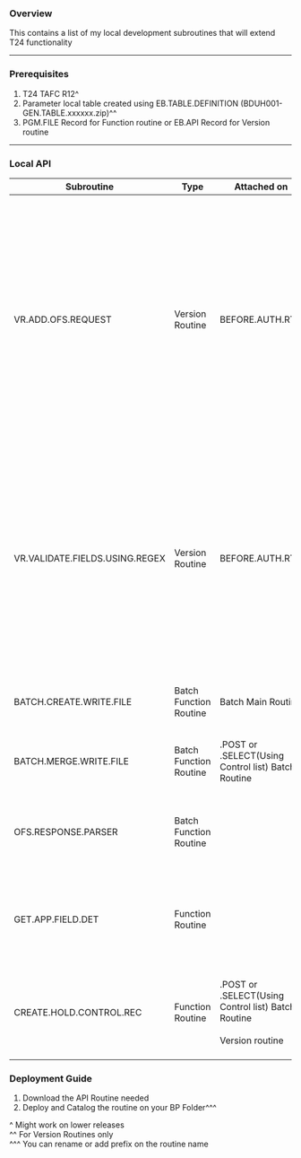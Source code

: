 ### Overview
This contains a list of my local development subroutines that will extend T24 functionality

***

### Prerequisites
1. T24 TAFC R12^
1. Parameter local table created using EB.TABLE.DEFINITION (BDUH001-GEN.TABLE.xxxxxx.zip)^^
1. PGM.FILE Record for Function routine or EB.API Record for Version routine
***
### Local API

| Subroutine             | Type            | Attached on     | Description   | Input Param | Output Param | Prerequisite |
|------------------------|-----------------|-----------------|---------------|------------------|------------------|------------------|
| VR.ADD.OFS.REQUEST                  | Version Routine | BEFORE.AUTH.RTN | Add Additional OFS Request at Version Level | **This will be placed on EB.XXX.GEN.PARAM Application/Table** <br /> <br /> **ID Format** = AOR-<Version Name\>(E.g AOR-TELLER,CASH.DEPOSIT) <br /><br />**OFS Build Record ID** = Any valid application field which this routine attached, Leave as blank to generate automatic ID. <br /><br /> **OFS Build Record Version** = OFS Version  <br /><br /> **OFS Build Record Function** = OFS Function  <br /><br /> **OFS Build Record Type** = OFS type  <br /><br /> **OFS Build Record LR Type** = ADD to process after validate or INSERT to process first <br /> <br /> Kindly use *EB.XXX.GEN.PARAM,OFS.ADD.LOCAL.REQUEST* screen SETUP | Any error will being displayed on Version screen | Parameter table, EB.API Record and catalogue routine
| VR.VALIDATE.FIELDS.USING.REGEX      | Version Routine | BEFORE.AUTH.RTN | Validate fields using on REGEX Expression   | **This will be placed on EB.XXX.GEN.PARAM Application/Table** <br /> <br /> **ID Format** = <Version Name\>(E.g TELLER,CASH.DEPOSIT) <br /> <br /> **Application Name** = Valid Application <br /> <br /> **REGEX Validation** = Valid REGEX expression  <br /> <br /> **Application Fields** = Valid Application Fields <br /> <br /> **Error ID** = Valid Error ID from EB.ERROR Application  <br /> <br /> **Regex Expression Matched** = Y or N <br /><br /> Kindly use *EB.XXX.GEN.PARAM,REGEX.VALIDATION* screen SETUP | Any error will being displayed on Version screen | Parameter table, EB.API Record and catalogue routine
| BATCH.CREATE.WRITE.FILE             | Batch Function Routine   | Batch Main Routine | This will create/write file per agent. Files will be merge by BATCH.MERGE.WRITE.FILE routine | **Y.FILE.DIR** = File Directory <br /> **Y.FILENAME** = File Name <br /> **Y.FILE.EXT** = File extension <br /> **Y.RECORD** = Record || Catalogue routine
| BATCH.MERGE.WRITE.FILE              | Batch Function Routine   | .POST or .SELECT(Using Control list) Batch Routine                | This will merge files created by BATCH.CREATE.WRITE.FILE routine. | **Y.FILE.DIR** = File Directory <br /> **Y.FILENAME** = File Name <br /> **Y.FILE.EXT** = File extension <br /> **Y.TIMESTAMP** = Option to place timespamp, Set yo 'Y' |**Y.ERR** = Error | Catalogue routine
| OFS.RESPONSE.PARSER             | Batch Function Routine |  | This will extract OFS message and convert into variables | **Y.OFS.RESPONSE** = OFS Response| **Y.REC.ID** = OFS Record ID <br /> **Y.REC.STATUS** = OFS Error Message <br /> **Y.REC.STATUS.IND** = OFS Error Indicator | Catalogue routine
| GET.APP.FIELD.DET             | Function Routine |  | Return Application Field, Index, type and length | **Y.IN.APP** = Application <br /> **Y.IN.FIELD** = Field <br /> | **Y.OUT.FIELD.TYPE** = App Field type  <br /> **Y.OUT.FIELD.INDEX** = App Field index  <br /> **Y.OUT.FIELD.LEN** = App Field length <br />**Y.ERR** = Error Message | Catalogue routine
| CREATE.HOLD.CONTROL.REC         | Function Routine   | .POST or .SELECT(Using Control list) Batch Routine  <br /><br /> Version routine               | Create record on HOLD.CONTROL Application | | **Y.RPT.CONTROL** = Report control name <br /> **Y.RPT.DIR** = File Directory <br /> **Y.RPT.NAME** = File Name <br /> **Y.ERR** = Error | Catalogue routine

### Deployment Guide

1. Download the API Routine needed
1. Deploy and Catalog the routine on your BP Folder^^^

^ Might work on lower releases <br />
^^ For Version Routines only <br />
^^^ You can rename or add prefix on the routine name
